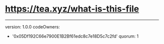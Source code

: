 # https://tea.xyz/what-is-this-file
---
version: 1.0.0
codeOwners:
  - '0x05Df192C66e7900E1B2Bf61edc8c7e18D5c7c2fd'
quorum: 1
